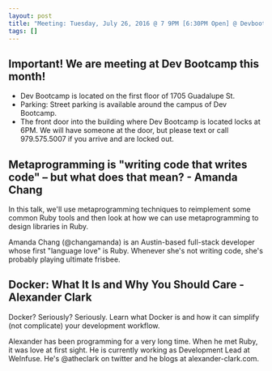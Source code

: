 ```yaml
---
layout: post
title: "Meeting: Tuesday, July 26, 2016 @ 7 9PM [6:30PM Open] @ Devbootcamp"
tags: []
---
```


## Important! We are meeting at Dev Bootcamp this month!
  * Dev Bootcamp is located on the first floor of 1705 Guadalupe St.
  * Parking: Street parking is available around the campus of Dev Bootcamp.
  * The front door into the building where Dev Bootcamp is located locks at 6PM. We will have someone at the door, but please text or call 979.575.5007 if you arrive and are locked out.

## Metaprogramming is "writing code that writes code" – but what does that mean?  - Amanda Chang

In this talk, we'll use metaprogramming techniques to reimplement some common Ruby tools and then look at how we can use metaprogramming to design libraries in Ruby.

Amanda Chang (@changamanda) is an Austin-based full-stack developer whose first "language love" is Ruby. Whenever she's not writing code, she's probably playing ultimate frisbee.

## Docker: What It Is and Why You Should Care - Alexander Clark

Docker? Seriously? Seriously. Learn what Docker is and how it can simplify (not complicate) your development workflow.

Alexander has been programming for a very long time. When he met Ruby, it was love at first sight. He is currently working as Development Lead at WeInfuse.  He's @atheclark on twitter and he blogs at alexander-clark.com.
